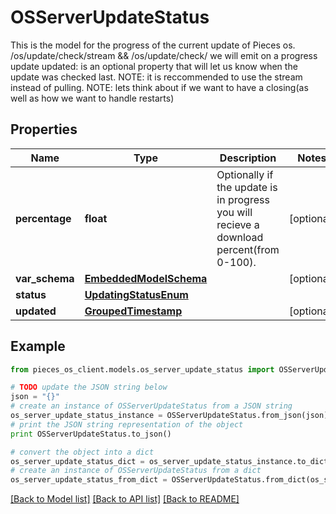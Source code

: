 # OSServerUpdateStatus

This is the model for the progress of the current update of Pieces os.  /os/update/check/stream && /os/update/check/  we will emit on a progress update  updated: is an optional property that will let us know when the update was checked last.  NOTE: it is reccommended to use the stream instead of pulling. NOTE: lets think about if we want to have a closing(as well as how we want to handle restarts)

## Properties
Name | Type | Description | Notes
------------ | ------------- | ------------- | -------------
**percentage** | **float** | Optionally if the update is in progress you will recieve a download percent(from 0-100). | [optional] 
**var_schema** | [**EmbeddedModelSchema**](EmbeddedModelSchema.md) |  | [optional] 
**status** | [**UpdatingStatusEnum**](UpdatingStatusEnum.md) |  | 
**updated** | [**GroupedTimestamp**](GroupedTimestamp.md) |  | [optional] 

## Example

```python
from pieces_os_client.models.os_server_update_status import OSServerUpdateStatus

# TODO update the JSON string below
json = "{}"
# create an instance of OSServerUpdateStatus from a JSON string
os_server_update_status_instance = OSServerUpdateStatus.from_json(json)
# print the JSON string representation of the object
print OSServerUpdateStatus.to_json()

# convert the object into a dict
os_server_update_status_dict = os_server_update_status_instance.to_dict()
# create an instance of OSServerUpdateStatus from a dict
os_server_update_status_from_dict = OSServerUpdateStatus.from_dict(os_server_update_status_dict)
```
[[Back to Model list]](../README.md#documentation-for-models) [[Back to API list]](../README.md#documentation-for-api-endpoints) [[Back to README]](../README.md)



